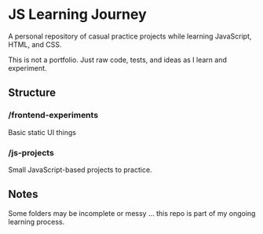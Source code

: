 # JS Learning Journey

A personal repository of casual practice projects while learning JavaScript, HTML, and CSS.

This is not a portfolio. Just raw code, tests, and ideas as I learn and experiment.

## Structure

### /frontend-experiments

Basic static UI things

### /js-projects

Small JavaScript-based projects to practice.

## Notes

Some folders may be incomplete or messy ... this repo is part of my ongoing learning process.
